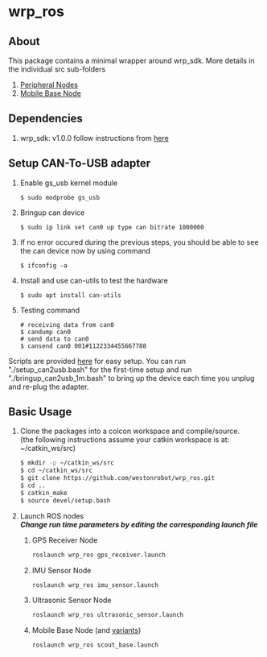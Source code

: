# wrp_ros

## About

This package contains a minimal wrapper around wrp_sdk.
More details in the individual src sub-folders
  1. [Peripheral Nodes](./src/peripheral)
  2. [Mobile Base Node](./src/mobile_base)

## Dependencies

1. wrp_sdk: v1.0.0 
follow instructions from [here](https://github.com/westonrobot/wrp_sdk/tree/sample-v1.0.0)

## Setup CAN-To-USB adapter
 
1. Enable gs_usb kernel module
    ```
    $ sudo modprobe gs_usb
    ```
2. Bringup can device
   ```
   $ sudo ip link set can0 up type can bitrate 1000000
   ```
3. If no error occured during the previous steps, you should be able to see the can device now by using command
   ```
   $ ifconfig -a
   ```
4. Install and use can-utils to test the hardware
    ```
    $ sudo apt install can-utils
    ```
5. Testing command
    ```
    # receiving data from can0
    $ candump can0
    # send data to can0
    $ cansend can0 001#1122334455667788
    ```

Scripts are provided [here](./scripts) for easy setup. You can run "./setup_can2usb.bash" for the first-time setup and run "./bringup_can2usb_1m.bash" to bring up the device each time you unplug and re-plug the adapter.

## Basic Usage

1. Clone the packages into a colcon workspace and compile/source.  
(the following instructions assume your catkin workspace is at: ~/catkin_ws/src)

    ```bash
    $ mkdir -p ~/catkin_ws/src
    $ cd ~/catkin_ws/src
    $ git clone https://github.com/westonrobot/wrp_ros.git
    $ cd ..
    $ catkin_make
    $ source devel/setup.bash
    ```

2. Launch ROS nodes  
    **_Change run time parameters by editing the corresponding launch file_**

    1. GPS Receiver Node

        ```bash
        roslaunch wrp_ros gps_receiver.launch 
        ```

    2. IMU Sensor Node

        ```bash
        roslaunch wrp_ros imu_sensor.launch 
        ```

    3. Ultrasonic Sensor Node

        ```bash
        roslaunch wrp_ros ultrasonic_sensor.launch 
        ```

    4. Mobile Base Node (and [variants](./launch/mobile_base))

        ```bash
        roslaunch wrp_ros scout_base.launch
        ```
